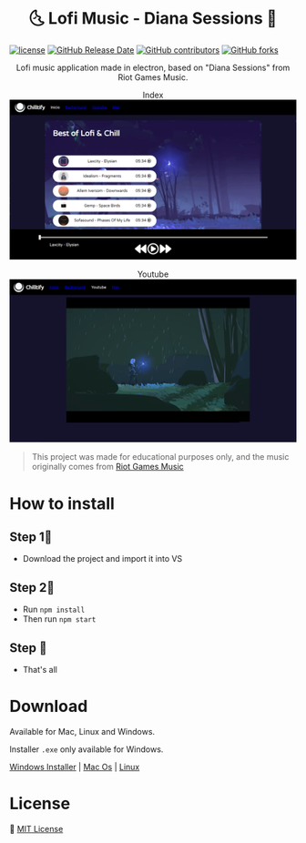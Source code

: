 <h1 align="center">🌜 Lofi Music - Diana Sessions 🌛</h1>

[![license](https://img.shields.io/github/license/KillahPotatoes/KP-Liberation.svg)](/LICENSE)
[![GitHub Release Date](https://img.shields.io/github/release-date/KillahPotatoes/KP-Liberation.svg)](https://github.com/LwnaDev/Chilltify/releases)
[![GitHub contributors](https://img.shields.io/github/contributors/KillahPotatoes/KP-Liberation)](https://github.com/LwnaDev/Chilltify/contributors)
[![GitHub forks](https://img.shields.io/github/forks/KillahPotatoes/KP-Liberation)](https://github.com/LwnaDev/Chilltify/network)

<p align="center">
  Lofi music application made in electron, based on "Diana Sessions" from Riot Games Music.

<p align="center"> Index
  <img src="Screenshots/Index.png" alt="screenshot" />
</p>

<p align="center">
  Youtube
  <img src="Screenshots/Youtube.png" alt="screenshot" />
</p>

> This project was made for educational purposes only, and the music originally comes from [Riot Games Music](https://www.youtube.com/c/riotgamesmusic)


# How to install
## Step 1⃣
* Download the project and import it into VS
## Step 2⃣
* Run `npm install`
* Then run `npm start`
## Step 🌳
* That's all

# Download
Available for Mac, Linux and Windows.

Installer `.exe` only available for Windows.

[Windows Installer](https://drive.google.com/uc?export=download&confirm=01yo&id=1jaOdnnbRDlwPOBI3_pnWF0P0E6ASZKUS) |
[Mac Os](https://drive.google.com/drive/folders/1LOYV_qe18X_R_i_79w7tK7rw661Jzd10?usp=sharing) |
[Linux](https://drive.google.com/drive/folders/1_6AQhmQ0W0Uni2w_MwGZR6uMiy_oZVb7?usp=sharing)

# License
💜 [MIT License](/LICENSE)
